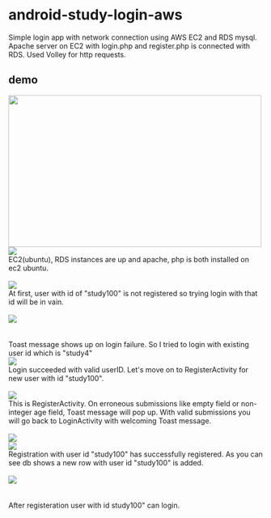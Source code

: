 # android-study-login-aws
Simple login app with network connection using AWS EC2 and RDS mysql. Apache server on EC2 with login.php and register.php is connected with RDS. Used Volley for http requests.

## demo
<div>
  <img src="https://github.com/ferrarijh/android-study-login-aws/blob/master/demo/instance.png" width="500px" height="300px">
</div>
<div>
  <img src="https://github.com/ferrarijh/android-study-login-aws/blob/master/demo/php.png">
</div>
EC2(ubuntu), RDS instances are up and apache, php is both installed on ec2 ubuntu.
<br></br>
<div>
  <img src="https://github.com/ferrarijh/android-study-login-aws/blob/master/demo/1.png">
</div>
At first, user with id of "study100" is not registered so trying login with that id will be in vain.
<br></br>
<div>
  <img src="https://github.com/ferrarijh/android-study-login-aws/blob/master/demo/2.png">
</div>
<br></br>
Toast message shows up on login failure. So I tried to login with existing user id which is "study4"
<div>
  <img src="https://github.com/ferrarijh/android-study-login-aws/blob/master/demo/3.png">
</div>
Login succeeded with valid userID. Let's move on to RegisterActivity for new user with id "study100".
<br></br>
<div>
  <img src="https://github.com/ferrarijh/android-study-login-aws/blob/master/demo/empty-age.png">
</div>
This is RegisterActivity. On erroneous submissions like empty field or non-integer age field, Toast message will pop up.
With valid submissions you will go back to LoginActivity with welcoming Toast message.
<br></br>
<div>
  <img src="https://github.com/ferrarijh/android-study-login-aws/blob/master/demo/4.png">
</div>
<div>
  <img src="https://github.com/ferrarijh/android-study-login-aws/blob/master/demo/registered.png">
</div>
Registration with user id "study100" has successfully registered. As you can see db shows a new row with user id "study100" is added.
<br></br>
<div>
  <img src="https://github.com/ferrarijh/android-study-login-aws/blob/master/demo/5.png">
</div>
<br></br>
After registeration user with id study100" can login.

